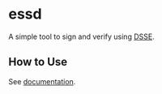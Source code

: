 # essd

A simple tool to sign and verify using [DSSE](https://dsse.dev).

## How to Use

See [documentation](/docs/essd.md).
